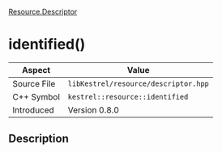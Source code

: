 [Resource.Descriptor](index)
# identified()
| Aspect | Value |
| --- | --- |
| Source File | `libKestrel/resource/descriptor.hpp` |
| C++ Symbol | `kestrel::resource::identified` |
| Introduced | Version 0.8.0 |
## Description

